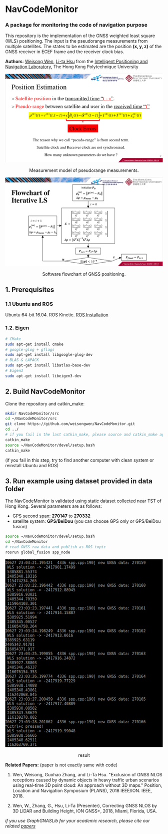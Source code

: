 # NavCodeMonitor
### A package for monitoring the code of navigation purpose

This repository is the implementation of the GNSS weighted least square (WLS) positioning. The input is the pseudorange measurements from multiple satellites. The states to be estimated are the position **(x, y, z)** of the GNSS receiver in ECEF frame and the receiver clock bias.

**Authors**: [Weisong Wen](https://weisongwen.wixsite.com/weisongwen), [Li-ta Hsu](https://www.polyu-ipn-lab.com/) from the [Intelligent Positioning and Navigation Laboratory](https://www.polyu-ipn-lab.com/), The Hong Kong Polytechnique University


<p align="center">
  <img width="712pix" src="img/psr_model.png">
</p>
<center> Measurement model of pseudorange measurements.</center>

<p align="center">
  <img width="712pix" src="img/flowchart.png">
</p>

<center> Software flowchart of GNSS positioning.</center>

## 1. Prerequisites
### 1.1 **Ubuntu** and **ROS**
Ubuntu 64-bit 16.04.
ROS Kinetic. [ROS Installation](http://wiki.ros.org/ROS/Installation)


### 1.2. **Eigen**
```bash
# CMake
sudo apt-get install cmake
# google-glog + gflags
sudo apt-get install libgoogle-glog-dev
# BLAS & LAPACK
sudo apt-get install libatlas-base-dev
# Eigen3
sudo apt-get install libeigen3-dev
```

## 2. Build NavCodeMonitor
Clone the repository and catkin_make:
```bash
mkdir NavCodeMonitor/src
cd ~/NavCodeMonitor/src
git clone https://github.com/weisongwen/NavCodeMonitor.git
cd ../
# if you fail in the last catkin_make, please source and catkin_make again
catkin_make
source ~/NavCodeMonitor/devel/setup.bash
catkin_make
```
(if you fail in this step, try to find another computer with clean system or reinstall Ubuntu and ROS)

## 3. Run example using dataset provided in **data folder**   
The NavCodeMonitor is validated using static dataset collected near TST of Hong Kong. Several parameters are as follows:
  - GPS second span: **270147** to **270332**
  - satellite system: **GPS/BeiDou** (you can choose GPS only or GPS/BeiDou fusion)

```bash
source ~/NavCodeMonitor/devel/setup.bash
cd ~/NavCodeMonitor
# read GNSS raw data and publish as ROS topic
rosrun global_fusion spp_node

```
<p align="center">
  <img width="712pix" src="img/result.png">
</p>
<center> result</center>

**Related Papers:** (paper is not exactly same with code)
1. Wen, Weisong, Guohao Zhang, and Li-Ta Hsu. "Exclusion of GNSS NLOS receptions caused by dynamic objects in heavy traffic urban scenarios using real-time 3D point cloud: An approach without 3D maps." Position, Location and Navigation Symposium (PLANS), 2018 IEEE/ION. IEEE, 2018. 

2. Wen, W., Zhang, G., Hsu, Li-Ta (Presenter), Correcting GNSS NLOS by 3D LiDAR and Building Height, ION GNSS+, 2018, Miami, Florida, USA.

*if you use GraphGNASLib for your academic research, please cite our related [papers](https://www.polyu-ipn-lab.com/)*